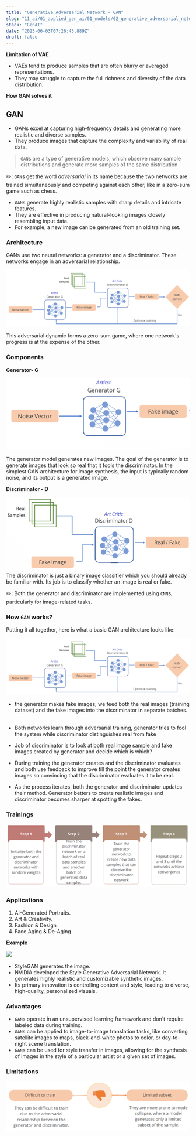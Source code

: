 ```yaml
---
title: "Generative Adversarial Network - GAN"
slug: "11_ai/01_applied_gen_ai/01_models/02_generative_adversarial_network"
stack: "GenAI"
date: "2025-06-03T07:26:45.889Z"
draft: false
---
```


**Limitation of VAE**

- VAEs tend to produce samples that are often blurry or averaged representations.
- They may struggle to capture the full richness and diversity of the data distribution.

**How GAN solves it**

## GAN

- GANs excel at capturing high-frequency details and generating more realistic and diverse samples.
- They produce images that capture the complexity and variability of real data.

> `GAN`s are a type of generative models, which observe many sample distributions and generate more samples of the same distribution

✏️: `GAN`s get the word _adversarial_ in its name because the two networks are trained simultaneously and competing against each other, like in a zero-sum game such as chess.

- `GAN`s generate highly realistic samples with sharp details
  and intricate features.
- They are effective in producing natural-looking images
  closely resembling input data.
- For example, a new image can be generated from an old
  training set.

### Architecture

GANs use two neural networks: a generator and a discriminator. These networks engage in an adversarial relationship.

![Architecture of Generative Adversarial Network](../../../../../src/images/11_ai/01_agen_ai/agi-10.png)

This adversarial dynamic forms a zero-sum game, where one network's progress is at the expense of the other.

### Components

**Generator- G**

![Generator in GAN](../../../../../src/images/11_ai/01_agen_ai/agi-10a.png)

The generator model generates new images. The goal of the generator is to generate images that look so real that it fools the discriminator. In the simplest GAN architecture for image synthesis, the input is typically random noise, and its output is a generated image.

**Discriminator - D**

![Discriminator in GAN](../../../../../src/images/11_ai/01_agen_ai/agi-10b.png)
The discriminator is just a binary image classifier which you should already be familiar with. Its job is to classify whether an image is real or fake.

✏️: Both the generator and discriminator are implemented using `CNN`s, particularly for image-related tasks.

### How `GAN` works?

Putting it all together, here is what a basic GAN architecture looks like:

![Working of GANs](../../../../../src/images/11_ai/01_agen_ai/agi-10.png)

- the generator makes fake images; we feed both the real images (training dataset) and the fake images into the discriminator in separate batches. -

- Both networks learn through adversarial training, generator tries to fool the system while discriminator distinguishes real from fake

- Job of discriminator is to look at both real image sample and fake images created by generator and decide which is which?

- During training,the generator creates and the discriminator evaluates and both use feedback to improve till the point the generator creates images so convincing that the discriminator evaluates it to be real.

- As the process iterates, both the generator and discriminator updates their method. Generator betters to create realistic images and discriminator becomes sharper at spotting the fakes.

### Trainings

![training a GANs](../../../../../src/images/11_ai/01_agen_ai/agi-10d.png)

### Applications

1. AI-Generated Portraits.
2. Art & Creativity.
3. Fashion & Design
4. Face Aging & De-Aging

**Example**

![](https://user-images.githubusercontent.com/6625384/64915614-b82efd00-d730-11e9-92e4-f3a6de1a5575.png)

- StyleGAN generates the image.
- NVIDIA developed the Style Generative Adversarial Network. It generates highly realistic and customizable synthetic images.
- Its primary innovation is controlling content and style, leading to diverse, high-quality, personalized visuals.

### Advantages

- `GAN`s operate in an unsupervised learning framework and don't require labeled data during
  training.
- `GAN`s can be applied to image-to-image translation tasks, like converting satellite images to maps, black-and-white photos to color, or day-to-night scene translation.
- `GAN`s can be used for style transfer in images, allowing for the synthesis of images in the style of a particular artist or a given set of images.

### Limitations

![Drawbacks of GANs](../../../../../src/images/11_ai/01_agen_ai/agi-10c.png)
